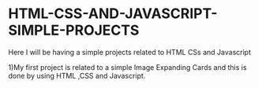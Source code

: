 # HTML-CSS-AND-JAVASCRIPT-SIMPLE-PROJECTS
Here I will be having a simple projects related to HTML CSs and Javascript

1)My first project is related to a simple Image Expanding Cards and this is done by using HTML ,CSS and Javascript.
